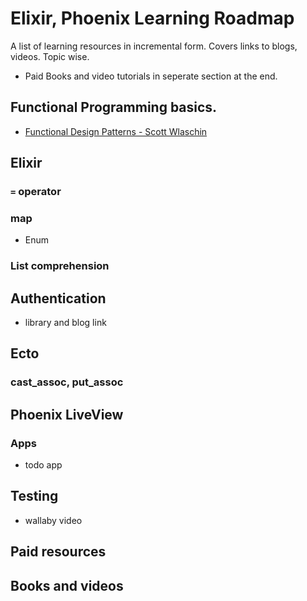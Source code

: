 # Elixir, Phoenix Learning Roadmap

A list of learning resources in incremental form.
Covers links to blogs, videos. Topic wise.

- Paid Books and video tutorials in seperate section at the end.

## Functional Programming basics.
- [Functional Design Patterns - Scott Wlaschin](https://youtu.be/srQt1NAHYC0)


## Elixir



### `=` operator

### map
- Enum

### List comprehension

## Authentication
- library and blog link

## Ecto

### cast_assoc, put_assoc


## Phoenix LiveView

### Apps
- todo app

## Testing
- wallaby video

## Paid resources
## Books and videos

